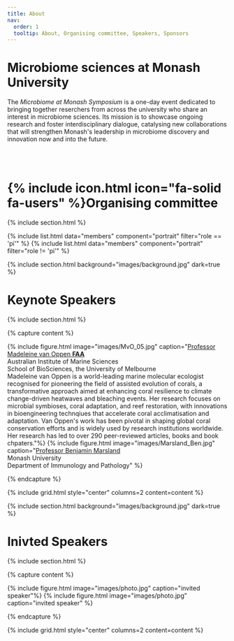 ```yaml
---
title: About
nav:
  order: 1
  tooltip: About, Organising committee, Speakers, Sponsors
---
```


# Microbiome sciences at Monash University

The *Microbiome at Monash Symposium* is a one-day event dedicated to bringing together reserchers from across the university who share an interest in microbiome sciences. Its mission is to showcase ongoing research and foster interdisciplinary dialogue, catalysing new collaborations that will strengthen Monash's leadership in microbiome discovery and innovation now and into the future. 

<br/>
<br/>

# {% include icon.html icon="fa-solid fa-users" %}Organising committee

{% include section.html %}

{% include list.html data="members" component="portrait" filter="role == 'pi'" %}
{% include list.html data="members" component="portrait" filter="role != 'pi'" %}

{% include section.html background="images/background.jpg" dark=true %}

# Keynote Speakers

{% include section.html %}

{% capture content %}

{% include figure.html image="images/MvO_05.jpg" caption="[Professor Madeleine van Oppen **FAA**](https://www.aims.gov.au/about/our-people/prof-madeleine-van-oppen) <br/> Australian Institute of Marine Sciences <br/> School of BioSciences, the University of Melbourne<br/> Madeleine van Oppen is a world-leading marine molecular ecologist recognised for pioneering the field of assisted evolution of corals, a transformative approach aimed at enhancing coral resilience to climate change-driven heatwaves and bleaching events. Her research focuses on microbial symbioses, coral adaptation, and reef restoration, with innovations in bioengineering technqiues that accelerate coral acclimatisation and adaptation. Van Oppen's work has been pivotal in shaping global coral conservation efforts and is widely used by research institutions worldwide. Her research has led to over 290 peer-reviewed articles, books and book chpaters."%}
{% include figure.html image="images/Marsland_Ben.jpg" caption="[Professor Benjamin Marsland](https://research.monash.edu/en/persons/benjamin-marsland) <br/> Monash University <br/> Department of Immunology and Pathology" %}


{% endcapture %}

{% include grid.html style="center" columns=2 content=content %}


{% include section.html background="images/background.jpg" dark=true %}

# Inivted Speakers

{% include section.html %}

{% capture content %}

{% include figure.html image="images/photo.jpg" caption="invited speaker"%}
{% include figure.html image="images/photo.jpg" caption="invited speaker" %}


{% endcapture %}

{% include grid.html style="center" columns=2 content=content %}
